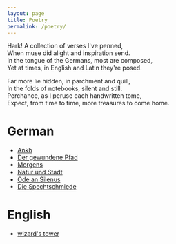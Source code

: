 ```yaml
---
layout: page
title: Poetry
permalink: /poetry/
---
```


Hark! A collection of verses I've penned,  
When muse did alight and inspiration send.  
In the tongue of the Germans, most are composed,  
Yet at times, in English and Latin they're posed.  

Far more lie hidden, in parchment and quill,  
In the folds of notebooks, silent and still.  
Perchance, as I peruse each handwritten tome,  
Expect, from time to time, more treasures to come home.

# German

* [Ankh](/poetry/posts/ankh)
* [Der gewundene Pfad](/poetry/posts/dergewundenepfad)
* [Morgens](/poetry/posts/morgens)
* [Natur und Stadt](/poetry/posts/naturundstadt)
* [Ode an Silenus](/poetry/posts/odeansilenus)
* [Die Spechtschmiede](/poetry/posts/spechtschmiede)

# English

* [wizard's tower](/poetry/posts/wizardstower)
